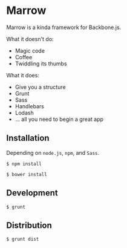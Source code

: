 Marrow
======

Marrow is a kinda framework for Backbone.js.

What it doesn't do:

- Magic code
- Coffee
- Twiddling its thumbs

What it does:

- Give you a structure
- Grunt
- Sass
- Handlebars
- Lodash
- ... all you need to begin a great app

## Installation

Depending on ```node.js```, ```npm```, and ```Sass```.

``` $ npm install ```

``` $ bower install ```

## Development

``` $ grunt ```

## Distribution

``` $ grunt dist ```